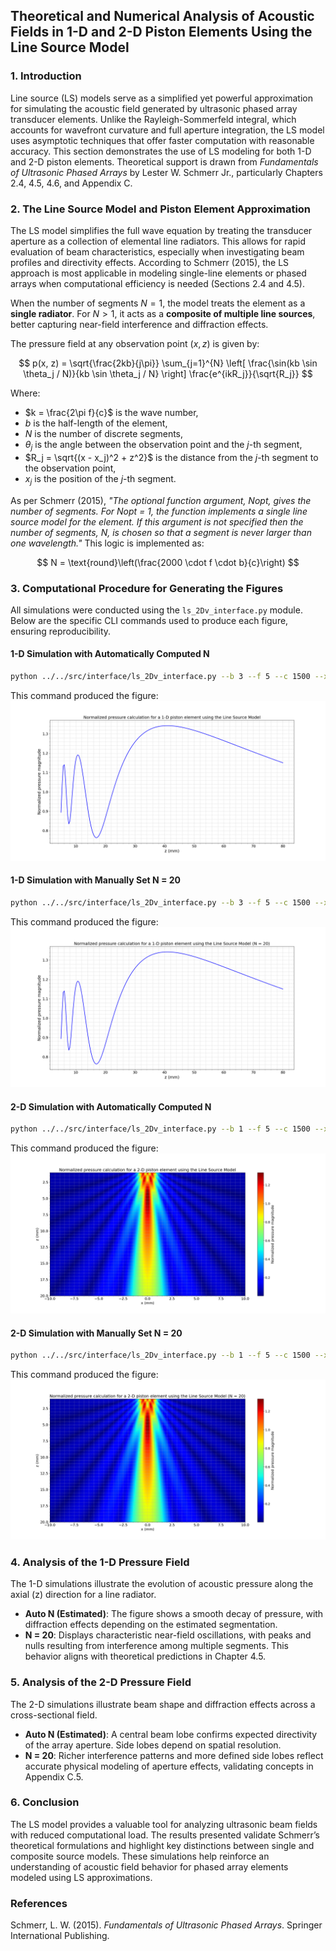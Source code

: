 ## **Theoretical and Numerical Analysis of Acoustic Fields in 1-D and 2-D Piston Elements Using the Line Source Model**

### 1. Introduction
Line source (LS) models serve as a simplified yet powerful approximation for simulating the acoustic field generated by ultrasonic phased array transducer elements. Unlike the Rayleigh-Sommerfeld integral, which accounts for wavefront curvature and full aperture integration, the LS model uses asymptotic techniques that offer faster computation with reasonable accuracy. This section demonstrates the use of LS modeling for both 1-D and 2-D piston elements. Theoretical support is drawn from *Fundamentals of Ultrasonic Phased Arrays* by Lester W. Schmerr Jr., particularly Chapters 2.4, 4.5, 4.6, and Appendix C.

### 2. The Line Source Model and Piston Element Approximation
The LS model simplifies the full wave equation by treating the transducer aperture as a collection of elemental line radiators. This allows for rapid evaluation of beam characteristics, especially when investigating beam profiles and directivity effects. According to Schmerr (2015), the LS approach is most applicable in modeling single-line elements or phased arrays when computational efficiency is needed (Sections 2.4 and 4.5).

When the number of segments $N = 1$, the model treats the element as a **single radiator**. For $N > 1$, it acts as a **composite of multiple line sources**, better capturing near-field interference and diffraction effects.

The pressure field at any observation point $(x, z)$ is given by:

$$
p(x, z) = \sqrt{\frac{2kb}{j\pi}} \sum_{j=1}^{N} \left[ \frac{\sin(kb \sin \theta_j / N)}{kb \sin \theta_j / N} \right] \frac{e^{ikR_j}}{\sqrt{R_j}}
$$

Where:
- $k = \frac{2\pi f}{c}$ is the wave number,
- $b$ is the half-length of the element,
- $N$ is the number of discrete segments,
- $\theta_j$ is the angle between the observation point and the $j$-th segment,
- $R_j = \sqrt{(x - x_j)^2 + z^2}$ is the distance from the $j$-th segment to the observation point,
- $x_j$ is the position of the $j$-th segment.

As per Schmerr (2015), *"The optional function argument, Nopt, gives the number of segments. For Nopt = 1, the function implements a single line source model for the element. If this argument is not specified then the number of segments, N, is chosen so that a segment is never larger than one wavelength."* This logic is implemented as:

$$
N = \text{round}\left(\frac{2000 \cdot f \cdot b}{c}\right)
$$

### 3. Computational Procedure for Generating the Figures

All simulations were conducted using the `ls_2Dv_interface.py` module. Below are the specific CLI commands used to produce each figure, ensuring reproducibility.

#### **1-D Simulation with Automatically Computed N**
```sh
python ../../src/interface/ls_2Dv_interface.py --b 3 --f 5 --c 1500 --x 0 --z="5,80,200" --plot-mode 1D
```
This command produced the figure:
![Line Source 1-D (Auto N)](../../examples/figures/Line-Source_Model_1-D_piston.png)

#### **1-D Simulation with Manually Set N = 20**
```sh
python ../../src/interface/ls_2Dv_interface.py --b 3 --f 5 --c 1500 --x 0 --z="5,80,200" --N 20 --plot-mode 1D
```
This command produced the figure:
![Line Source 1-D (N=20)](../../examples/figures/Line-Source_Model_N20_1-D_piston.png)

#### **2-D Simulation with Automatically Computed N**
```sh
python ../../src/interface/ls_2Dv_interface.py --b 1 --f 5 --c 1500 --x2="-10,10,200" --z2="1,20,200" --plot-mode 2D
```
This command produced the figure:
![Line Source 2-D (Auto N)](../../examples/figures/Line-Source_Model_2-D_piston.png)

#### **2-D Simulation with Manually Set N = 20**
```sh
python ../../src/interface/ls_2Dv_interface.py --b 1 --f 5 --c 1500 --x2="-10,10,200" --z2="1,20,200" --N 20 --plot-mode 2D
```
This command produced the figure:
![Line Source 2-D (N=20)](../../examples/figures/Line-Source_Model_N20_2-D_piston.png)

### 4. Analysis of the 1-D Pressure Field
The 1-D simulations illustrate the evolution of acoustic pressure along the axial (z) direction for a line radiator.
- **Auto N (Estimated)**: The figure shows a smooth decay of pressure, with diffraction effects depending on the estimated segmentation.
- **N = 20**: Displays characteristic near-field oscillations, with peaks and nulls resulting from interference among multiple segments. This behavior aligns with theoretical predictions in Chapter 4.5.

### 5. Analysis of the 2-D Pressure Field
The 2-D simulations illustrate beam shape and diffraction effects across a cross-sectional field.
- **Auto N (Estimated)**: A central beam lobe confirms expected directivity of the array aperture. Side lobes depend on spatial resolution.
- **N = 20**: Richer interference patterns and more defined side lobes reflect accurate physical modeling of aperture effects, validating concepts in Appendix C.5.

### 6. Conclusion
The LS model provides a valuable tool for analyzing ultrasonic beam fields with reduced computational load. The results presented validate Schmerr’s theoretical formulations and highlight key distinctions between single and composite source models. These simulations help reinforce an understanding of acoustic field behavior for phased array elements modeled using LS approximations.

### References
Schmerr, L. W. (2015). *Fundamentals of Ultrasonic Phased Arrays*. Springer International Publishing.